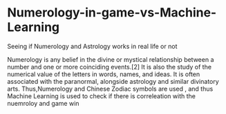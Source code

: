 # Numerology-in-game-vs-Machine-Learning
Seeing if Numerology and Astrology works in real life or not

Numerology is any belief in the divine or mystical relationship between a number and one or more coinciding events.[2] It is also the study of the numerical value of the letters in words, names, and ideas. It is often associated with the paranormal, alongside astrology and similar divinatory arts.
Thus,Numerology and Chinese Zodiac symbols are used , and thus Machine Learning is used to check if there is correleation with the nuemroloy and game win
